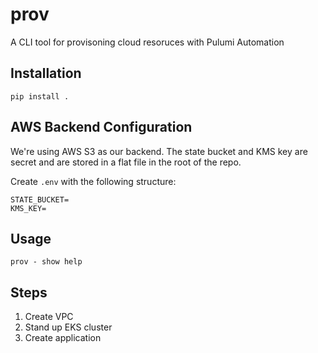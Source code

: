 # prov

A CLI tool for provisoning cloud resoruces with Pulumi Automation

## Installation

    pip install .

## AWS Backend Configuration

We're using AWS S3 as our backend. The state bucket and KMS key are secret and are stored in a flat file in the root of the repo.

Create `.env` with the following structure:

```
STATE_BUCKET=
KMS_KEY=
```

## Usage

    prov - show help 

## Steps

1) Create VPC
2) Stand up EKS cluster
3) Create application



